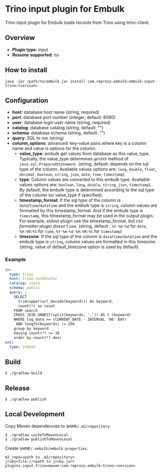 # Trino input plugin for Embulk

Trino input plugin for Embulk loads records from Trino using trino-client.

## Overview

* **Plugin type**: input
* **Resume supported**: no

## How to install

```
java -jar /path/to/embulk.jar install com.reproio.embulk:embulk-input-trino:<version>
```

## Configuration

- **host**: database host name (string, required)
- **port**: database port number (integer, default: 8080)
- **user**: database login user name (string, required)
- **catalog**: database catalog (string, default: "")
- **schema**: database schema (string, default: "")
- **query**: SQL to run (string)
- **column_options**: advanced: key-value pairs where key is a column name and value is options for the column.
  - **value_type**: embulk get values from database as this value_type. Typically, the value_type determines `getXXX` method of `java.sql.PreparedStatement`.
  (string, default: depends on the sql type of the column. Available values options are: `long`, `double`, `float`, `decimal`, `boolean`, `string`, `json`, `date`, `time`, `timestamp`)
  - **type**: Column values are converted to this embulk type.
  Available values options are: `boolean`, `long`, `double`, `string`, `json`, `timestamp`).
  By default, the embulk type is determined according to the sql type of the column (or value_type if specified).
  - **timestamp_format**: If the sql type of the column is `date`/`time`/`datetime` and the embulk type is `string`, column values are formatted by this timestamp_format. And if the embulk type is `timestamp`, this timestamp_format may be used in the output plugin. For example, stdout plugin use the timestamp_format, but *csv formatter plugin doesn't use*. (string, default : `%Y-%m-%d` for `date`, `%H:%M:%S` for `time`, `%Y-%m-%d %H:%M:%S` for `timestamp`)
  - **timezone**: If the sql type of the column is `date`/`time`/`datetime` and the embulk type is `string`, column values are formatted in this timezone.
(string, value of default_timezone option is used by default)


### Example


```yaml
in:
  type: trino
  host: trino-cordinator
  catalog: store
  schema: public
  query: |
    SELECT
      trim(upper(url_decode(keyword))) AS keyword,
      count(*) as count
    FROM search
    CROSS JOIN UNNEST(split(keywords, ',')) AS t (keyword)
    WHERE log_date >= (CURRENT_DATE - INTERVAL '90' DAY)
     AND length(keywords) != 256
    group by keyword
    having count(*) >= 10
    order by count(*) desc
out:
  type: stdout
```


## Build

```console
$ ./gradlew build
```

## Release

```console
$ ./gradlew publish
```

## Local Development

Copy Maven dependencies to `$HOME/.m2/repository`.

```
$ ./gradlew cacheToMavenLocal
$ ./gradlew publishToMavenLocal
```

Create `$HOME/.embulk/embulk.properties`.

```
m2_repo=<path to .m2/repository>
jruby=file://<path to jruby.jar>
plugins.input.trino=maven:com.reproio.embulk:trino:<version>
```
